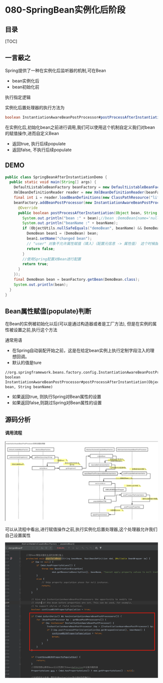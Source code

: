 # 080-SpringBean实例化后阶段

## 目录

[TOC]

## 一言蔽之

Spring提供了一种在实例化后监听器的机制,可在Bean

- bean实例化后
- bean初始化前

执行指定逻辑

实例化后置处理器的执行方法为

```java
boolean InstantiationAwareBeanPostProcessor#postProcessAfterInstantiation(Object bean, String beanName);
```

在实例化后,初始化bean之前进行调用,我们可以使用这个机制自定义我们对bean的赋值操作,进而自定义Bean

- 返回true, 执行后续populate
- 返回false, 不执行后续populate

## DEMO

```java
public class SpringBeanAfterInstantiationDemo {
  public static void main(String[] args) {
    DefaultListableBeanFactory beanFactory = new DefaultListableBeanFactory();
    XmlBeanDefinitionReader reader = new XmlBeanDefinitionReader(beanFactory);
    final int i = reader.loadBeanDefinitions(new ClassPathResource("lifecycle/beforeInitilization/spring-bean-lifecycle-before-initialization.xml"));
    beanFactory.addBeanPostProcessor(new InstantiationAwareBeanPostProcessor() {
      @Override
      public boolean postProcessAfterInstantiation(Object bean, String beanName) throws BeansException {
        System.out.println("bean :" + bean);//bean :DemoBean{name='null'} 可以看出这里只是初始化了,没有populate
        System.out.println("beanName :" + beanName);
        if (ObjectUtils.nullSafeEquals("demoBean", beanName) && DemoBean.class.equals(bean.getClass())) {
          DemoBean bean1 = (DemoBean) bean;
          bean1.setName("changed bean");
          // "user" 对象不允许属性赋值（填入）（配置元信息 -> 属性值） 这个时候就不会走populate逻辑了
          return false;
        }
        //使用Spring配置对Bean进行配置
        return true;
      }
    });
    final DemoBean bean = beanFactory.getBean(DemoBean.class);
    System.out.println(bean);
  }
}
```

## Bean属性赋值(populate)判断

在Bean的实例被初始化以后(可以是通过构造器或者是工厂方法), 但是在实例的属性被设置之前,执行这个方法

通常用语

- 在Spring自动装配开始之前，这是在给定bean实例上执行定制字段注入的理想回调。
- 默认的值是ture

```
//org.springframework.beans.factory.config.InstantiationAwareBeanPostProcessor
boolean InstantiationAwareBeanPostProcessor#postProcessAfterInstantiation(Object bean, String beanName)
```

- 如果返回true, 则执行Spring对Bean属性的设置
- 如果返回false,则跳过Spring对Bean属性的设置

## 源码分析

#### 调用流程

![image-20201125221451477](../../assets/image-20201125221451477.png)

可以从流程中看出,进行赋值操作之前,执行实例化后置处理器,这个处理器允许我们自己设置属性

![image-20201125192955451](../../assets/image-20201125192955451.png)